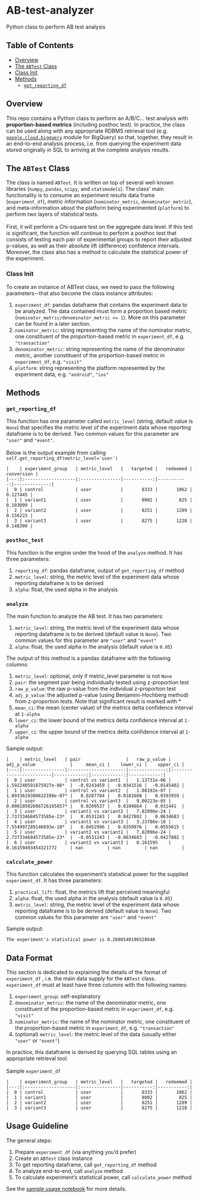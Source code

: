 # AB-test-analyzer
Python class to perform AB test analysis

## Table of Contents
* [Overview](#overview)
* [The `ABTest` Class](#the-abtest-class)
* [Class Init](#class-init)
* [Methods](#methods)
  - [`get_reporting_df`](#get_reporting_df)

## Overview
This repo contains a Python class to perform an A/B/C… test analysis with **proportion-based metrics** (including posthoc test). In practice, the class can be used along with any appropriate RDBMS retrieval tool (e.g. [`google.cloud.bigquery`](https://github.com/googleapis/python-bigquery) module for BigQuery) so that, together, they result in an end-to-end analysis process, i.e. from querying the experiment data stored originally in SQL to arriving at the complete analysis results.

## The `ABTest` Class
The class is named `ABTest`. It is written on top of several well-known libraries (`numpy`, `pandas`, `scipy`, and `statsmodels`). The class' main functionality is to consume an experiment results data frame (`experiment_df`), metric information (`nominator_metric`, `denominator_metric`), and meta-information about the platform being experimented (`platform`) to perform two layers of statistical tests.
<br>
<br>
First, it will perform a Chi-square test on the aggregate data level. If this test is significant, the function will continue to perform a posthoc test that consists of testing each pair of experimental groups to report their adjusted p-values, as well as their absolute lift (difference) confidence intervals. Moreover, the class also has a method to calculate the statistical power of the experiment.

### Class Init
To create an instance of ABTest class, we need to pass the following parameters--that also become the class instance attributes:
1. `experiment_df`: pandas dataframe that contains the experiment data to be analyzed. The data contained  must form a proportion based metric (`nominator_metric/denominator_metric <= 1`). More on this parameter can be found in a later section.
2. `nominator_metric`: string representing the name of the nominator metric, one constituent of the proportion-based metric in `experiment_df`, e.g. `"transaction"`
3. `denominator_metric`: string representing the name of the denominator metric, another constituent of the proportion-based metric in `experiment_df`, e.g. `"visit"`
4. `platform`: string representing the platform represented by the experiment data, e.g. `"android"`, `"ios"`

## Methods
### `get_reporting_df`
This function has one parameter called `metric_level` (string, default value is `None`) that specifies the metric level of the experiment data whose reporting dataframe is to be derived. Two common values for this parameter are `"user"` and `"event"`.
<br>
<br>
Below is the output example from calling `self.get_reporting_df(metric_level='user')`
```
|    | experiment_group   | metric_level   |   targeted |   redeemed |   conversion |
|---:|:-------------------|:---------------|-----------:|-----------:|-------------:|
|  0 | control            | user           |       8333 |       1062 |     0.127445 |
|  1 | variant1           | user           |       8002 |        825 |     0.103099 |
|  2 | variant2           | user           |       8251 |       1289 |     0.156223 |
|  3 | variant3           | user           |       8275 |       1228 |     0.148399 |
```

### `posthoc_test`
This function is the engine under the hood of the `analyze` method. It has three parameters:
1. `reporting_df`: pandas dataframe, output of `get_reporting_df` method
2. `metric_level`: string, the metric level of the experiment data whose reporting dataframe is to be derived
3. `alpha`: float, the used alpha in the analysis

### `analyze`
The main function to analyze the AB test. It has two parameters:
1. `metric_level`: string, the metric level of the experiment data whose reporting dataframe is to be derived (default value is `None`). Two common values for this parameter are `"user"` and `"event"`
2. `alpha`: float, the used alpha in the analysis (default value is `0.05`)

The output of this method is a pandas dataframe with the following columns:
1. `metric_level`: optional, only if metric_level parameter is not `None`
2. `pair`: the segment pair being individually tested using z-proportion test
3. `raw_p_value`:  the raw p-value from the individual z-proportion test
4. `adj_p_value`: the adjusted p-value (using Benjamini-Hochberg method) from z-proportion tests. Note that significant result is marked with *
5. `mean_ci`: the mean (center value) of the metrics delta confidence interval at `1-alpha`
6. `lower_ci`: the lower bound of the metrics delta confidence interval at `1-alpha`
7. `upper_ci`: the upper bound of the metrics delta confidence interval at `1-alpha`

Sample output:
```
|    | metric_level   | pair                 |   raw_p_value | adj_p_value             |     mean_ci |    lower_ci |    upper_ci |
|---:|:---------------|:---------------------|--------------:|:------------------------|------------:|------------:|------------:|
|  0 | user           | control vs variant1  |   1.13731e-06 | 1.592240591875927e-06*  |  -0.0243459 |  -0.0341516 |  -0.0145402 |
|  1 | user           | control vs variant2  |   1.08192e-07 | 1.8933619380632198e-07* |   0.0287784 |   0.0181608 |   0.0393959 |
|  2 | user           | control vs variant3  |   9.00223e-05 | 0.00010502606726165857* |   0.0209537 |   0.0104664 |   0.031441  |
|  3 | user           | variant1 vs variant2 |   7.82096e-24 | 2.737334684573585e-23*  |   0.0531243 |   0.0427802 |   0.0634683 |
|  4 | user           | variant1 vs variant3 |   3.23786e-18 | 7.554997289146693e-18*  |   0.0452996 |   0.0350976 |   0.0555015 |
|  5 | user           | variant2 vs variant1 |   7.82096e-24 | 2.737334684573585e-23*  |  -0.0531243 |  -0.0634683 |  -0.0427802 |
|  6 | user           | variant2 vs variant3 |   0.161595    | 0.16159493454321772     | nan         | nan         | nan         |
```

### `calculate_power`
This function calculates the experiment’s statistical power for the supplied `experiment_df`. It has three parameters:
1. `practical_lift`: float, the metrics lift that perceived meaningful
2. `alpha`: float, the used alpha in the analysis (default value is `0.05`)
3. `metric_level`: string, the metric level of the experiment data whose reporting dataframe is to be derived (default value is `None`). Two common values for this parameter are `"user"` and `"event"`

Sample output:
```
The experiment's statistical power is 0.2680540196528648
```

## Data Format
This section is dedicated to explaining the details of the format of `experiment_df` , i.e. the main data supply for the `ABTest` class.
<br>
`experiment_df` must at least have three columns with the following names:
1. `experiment_group`: self-explanatory
2. `denominator_metric`: the name of the denominator metric, one constituent of the proportion-based metric in `experiment_df`, e.g. `"visit"` 
3. `nominator_metric`: the name of the nominator metric, one constituent of the proportion-based metric in `experiment_df`, e.g. `"transaction"`
4. (optional) `metric_level`: the metric level of the data (usually either `"user"` or `"event"`)

In practice, this dataframe is derived by querying SQL tables using an appropriate retrieval tool.  
<br>
Sample `experiment_df`
```
|    | experiment_group   | metric_level   |   targeted |   redeemed |
|---:|:-------------------|:---------------|-----------:|-----------:|
|  0 | control            | user           |       8333 |       1062 |
|  1 | variant1           | user           |       8002 |        825 |
|  2 | variant2           | user           |       8251 |       1289 |
|  3 | variant3           | user           |       8275 |       1228 |
```

## Usage Guideline
The general steps:
1. Prepare `experiment_df` (via anything you’d prefer)
2. Create an `ABTest` class instance
3. To get reporting dataframe, call `get_reporting_df` method
4. To analyze end-to-end, call `analyze` method
5. To calculate experiment’s statistical power, call `calculate_power` method

See the [sample usage notebook](https://github.com/pararawendy/AB-test-analyzer/blob/main/sample_usage.ipynb) for more details.

